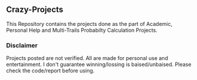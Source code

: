 ## Crazy-Projects
This Repository contains the projects done as the part of Academic, Personal Help and Multi-Trails Probabilty Calculation Projects.

### Disclaimer
Projects posted are not verified. All are made for personal use and entertainment. I don't guarantee winning/lossing is baised/unbaised. Please check the code/report before using. 
